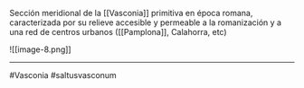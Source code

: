 Sección meridional de la [[Vasconia]] primitiva en época romana, caracterizada por su relieve accesible y permeable a la romanización y a una red de centros urbanos ([[Pamplona]], Calahorra, etc)

![[image-8.png]]

---
#Vasconia #saltusvasconum 